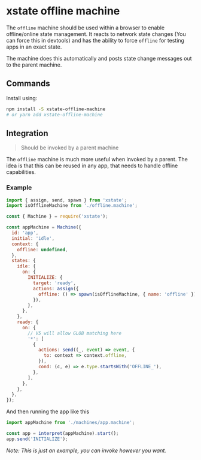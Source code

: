 # xstate offline machine

The `offline` machine should be used within a browser to enable offline/online state management.
It reacts to network state changes (You can force this in devtools) and has the ability to force `offline` for testing apps in an exact state.

The machine does this automatically and posts state change messages out to the parent machine.

## Commands

Install using:

```bash
npm install -S xstate-offline-machine
# or yarn add xstate-offline-machine
```

## Integration

> Should be invoked by a parent machine

The `offline` machine is much more useful when invoked by a parent. The idea is that this can be reused in any app, that needs to handle offline capabilities.

### Example

```js
import { assign, send, spawn } from 'xstate';
import isOfflineMachine from './offline.machine';

const { Machine } = require('xstate');

const appMachine = Machine({
  id: 'app',
  initial: 'idle',
  context: {
    offline: undefined,
  },
  states: {
    idle: {
      on: {
        INITIALIZE: {
          target: 'ready',
          actions: assign({
            offline: () => spawn(isOfflineMachine, { name: 'offline' }),
          }),
        },
      },
    },
    ready: {
      on: {
        // V5 will allow GLOB matching here
        '*': [
          {
            actions: send((_, event) => event, {
              to: context => context.offline,
            }),
            cond: (c, e) => e.type.startsWith('OFFLINE_'),
          },
        ],
      },
    },
  },
});
```

And then running the app like this

```js
import appMachine from './machines/app.machine';

const app = interpret(appMachine).start();
app.send('INITIALIZE');
```

_Note: This is just an example, you can invoke however you want._
